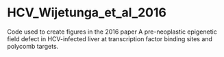 # HCV_Wijetunga_et_al_2016
Code used to create figures in the 2016 paper A pre-neoplastic epigenetic field defect in HCV-infected liver at transcription factor binding sites and polycomb targets.
